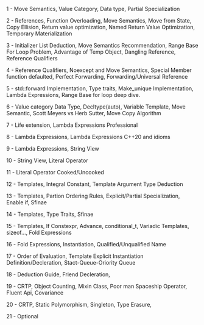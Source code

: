 1 - Move Semantics, Value Category, Data type, Partial Specialization

2 - References, Function Overloading, Move Semantics, Move from State, 
    Copy Ellision, Return value optimization, Named Return Value Optimization, 
    Temporary Materialization

3 - Initializer List Deduction, Move Semantics Recommendation, Range Base For Loop Problem,
    Advantage of Temp Object, Dangling Reference, Reference Qualifiers

4 - Reference Qualifiers, Noexcept and Move Semantics, Special Member function defaulted,
    Perfect Forwarding, Forwarding/Universal Reference

5 - std::forward Implementation, Type traits, Make_unique Implementation, Lambda Expressions,
    Range Base for loop deep dive.

6 - Value category Data Type, Decltype(auto), Variable Template, Move Semantic, Scott Meyers vs Herb Sutter, 
    Move Copy Algorithm

7 - Life extension, Lambda Expressions Professional

8 - Lambda Expressions, Lambda Expressions C++20 and idioms

9 - Lambda Expressions, String View

10 - String View, Literal Operator

11 - Literal Operator Cooked/Uncooked

12 - Templates, Integral Constant, Template Argument Type Deduction

13 - Templates, Partion Ordering Rules, Explicit/Partial Specialization, Enable if, Sfinae

14 - Templates, Type Traits, Sfinae

15 - Templates, If Constexpr, Advance, conditional_t, Variadic Templates, sizeof..., Fold Expressions

16 - Fold Expressions, Instantiation, Qualified/Unqualified Name

17 - Order of Evaluation, Template Explicit Instantiation Definition/Decleration, Stact-Queue-Oriority Queue

18 - Deduction Guide, Friend Decleration, 

19 - CRTP, Object Counting, Mixin Class, Poor man Spaceship Operator, Fluent Api, Covariance

20 - CRTP, Static Polymorphism, Singleton, Type Erasure, 

21 - Optional




